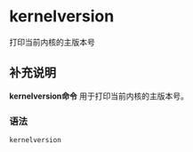 kernelversion
===

打印当前内核的主版本号

## 补充说明

**kernelversion命令** 用于打印当前内核的主版本号。

###  语法

```
kernelversion
```


<!-- Linux命令行搜索引擎：https://jaywcjlove.github.io/linux-command/ -->